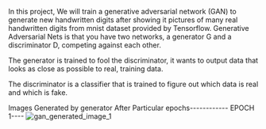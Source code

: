 In this project, We will train a generative adversarial network (GAN) to generate new handwritten digits after showing it pictures of many real handwritten digits from mnist dataset provided by Tensorflow.
Generative Adversarial Nets is that you have two networks, a generator G and a discriminator D, competing against each other.

The generator is trained to fool the discriminator, it wants to output data that looks as close as possible to real, training data.

The discriminator is a classifier that is trained to figure out which data is real and which is fake.

Images Generated by generator After Particular epochs------------
EPOCH 1----
![gan_generated_image_1](https://user-images.githubusercontent.com/96010766/214817848-7a2041ed-99cf-453b-bb1d-c6246073cf62.png)
